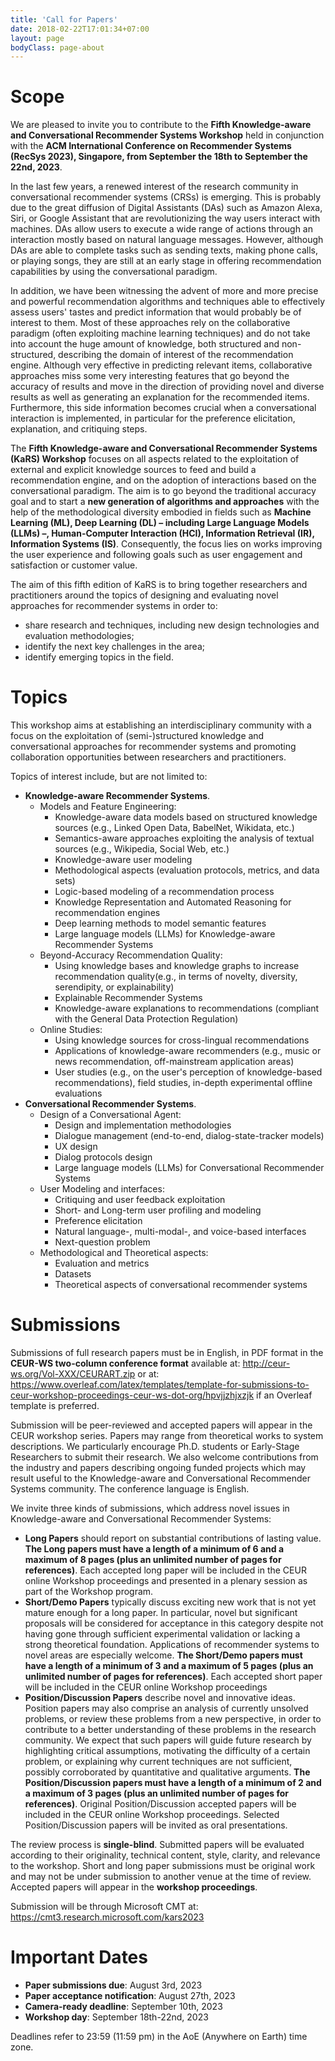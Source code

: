 ```yaml
---
title: 'Call for Papers'
date: 2018-02-22T17:01:34+07:00
layout: page
bodyClass: page-about
---
```


# Scope

We are pleased to invite you to contribute to the **Fifth Knowledge-aware and Conversational Recommender Systems Workshop** held in conjunction with the **ACM International Conference on Recommender Systems (RecSys 2023), Singapore, from September the 18th to September the 22nd, 2023**.

In the last few years, a renewed interest of the research community in conversational recommender systems (CRSs) is emerging. This is probably due to the great diffusion of Digital Assistants (DAs) such as Amazon Alexa, Siri, or Google Assistant that are revolutionizing the way users interact with machines. DAs allow users to execute a wide range of actions through an interaction mostly based on natural language messages.
However, although DAs are able to complete tasks such as sending texts, making phone calls, or playing songs, they are still at an early stage in offering recommendation capabilities by using the conversational paradigm.

In addition, we have been witnessing the advent of more and more precise and powerful recommendation algorithms and techniques able to effectively assess users' tastes and predict information that would probably be of interest to them.
Most of these approaches rely on the collaborative paradigm (often exploiting machine learning techniques) and do not take into account the huge amount of knowledge, both structured and non-structured, describing the domain of interest of the recommendation engine.
Although very effective in predicting relevant items, collaborative approaches miss some very interesting features that go beyond the accuracy of results and move in the direction of providing novel and diverse results as well as generating an explanation for the recommended items. Furthermore, this side information becomes crucial when a conversational interaction is implemented, in particular for the preference elicitation, explanation, and critiquing steps.

The **Fifth Knowledge-aware and Conversational Recommender Systems (KaRS) Workshop** focuses on all aspects related to the exploitation of external and explicit knowledge sources to feed and build a recommendation engine, and on the adoption of interactions based on the conversational paradigm. The aim is to go beyond the traditional accuracy goal and to start a **new generation of algorithms and approaches** with the help of the methodological diversity embodied in fields such as **Machine Learning (ML), Deep Learning (DL) – including Large Language Models (LLMs) –, Human-Computer Interaction (HCI), Information Retrieval (IR), Information Systems (IS)**. Consequently, the focus lies on works improving the user experience and following goals such as user engagement and satisfaction or customer value.

The aim of this fifth edition of KaRS is to bring together researchers and practitioners around the topics of designing and evaluating novel approaches for recommender systems in order to:
* share research and techniques, including new design technologies and evaluation methodologies;
* identify the next key challenges in the area;
* identify emerging topics in the field.
 
# Topics

This workshop aims at establishing an interdisciplinary community with a focus on the exploitation of (semi-)structured knowledge and conversational approaches for recommender systems and promoting collaboration opportunities between researchers and practitioners.

Topics of interest include, but are not limited to:

- **Knowledge-aware Recommender Systems**.
  - Models and Feature Engineering:
    - Knowledge-aware data models based on structured knowledge sources (e.g., Linked Open Data, BabelNet, Wikidata, etc.)
    - Semantics-aware approaches exploiting the analysis of textual sources (e.g., Wikipedia, Social Web, etc.)
    - Knowledge-aware user modeling
    - Methodological aspects (evaluation protocols, metrics, and data sets)
    - Logic-based modeling of a recommendation process
    - Knowledge Representation and Automated Reasoning for recommendation engines
    - Deep learning methods to model semantic features
    - Large language models (LLMs) for Knowledge-aware Recommender Systems
  - Beyond-Accuracy Recommendation Quality:
    - Using knowledge bases and knowledge graphs to increase recommendation quality(e.g., in terms of novelty, diversity, serendipity, or explainability)
    - Explainable Recommender Systems
    - Knowledge-aware explanations to recommendations (compliant with the General Data Protection Regulation)
  - Online Studies:
    - Using knowledge sources for cross-lingual recommendations
    - Applications of knowledge-aware recommenders (e.g., music or news recommendation, off-mainstream application areas)
    - User studies (e.g., on the user's perception of knowledge-based recommendations), field studies, in-depth experimental offline evaluations
- **Conversational Recommender Systems**.
  - Design of a Conversational Agent:
    - Design and implementation methodologies
    - Dialogue management (end-to-end, dialog-state-tracker models)
    - UX design
    - Dialog protocols design
    - Large language models (LLMs) for Conversational Recommender Systems
  - User Modeling and interfaces:
    - Critiquing and user feedback exploitation
    - Short- and Long-term user profiling and modeling
    - Preference elicitation
    - Natural language-, multi-modal-, and voice-based interfaces
    - Next-question problem
  - Methodological and Theoretical aspects:
    - Evaluation and metrics
    - Datasets
    - Theoretical aspects of conversational recommender systems


# Submissions

Submissions of full research papers must be in English, in PDF format in the **CEUR-WS two-column conference format** available at:
<http://ceur-ws.org/Vol-XXX/CEURART.zip>
or at:
<https://www.overleaf.com/latex/templates/template-for-submissions-to-ceur-workshop-proceedings-ceur-ws-dot-org/hpvjjzhjxzjk>
 if an Overleaf template is preferred.

Submission will be peer-reviewed and accepted papers will appear in the CEUR workshop series. Papers may range from theoretical works to system descriptions.
We particularly encourage Ph.D. students or Early-Stage Researchers to submit their research. We also welcome contributions from the industry and papers describing ongoing funded projects which may result useful to the Knowledge-aware and Conversational Recommender Systems community.
The conference language is English.

We invite three kinds of submissions, which address novel issues in Knowledge-aware and Conversational Recommender Systems:
* **Long Papers** should report on substantial contributions of lasting value. **The Long papers must have a length of a minimum of 6 and a maximum of 8 pages (plus an unlimited number of pages for references)**. Each accepted long paper will be included in the CEUR online Workshop proceedings and presented in a plenary session as part of the Workshop program.
* **Short/Demo Papers** typically discuss exciting new work that is not yet mature enough for a long paper. In particular, novel but significant proposals will be considered for acceptance in this category despite not having gone through sufficient experimental validation or lacking a strong theoretical foundation. Applications of recommender systems to novel areas are especially welcome. **The Short/Demo papers must have a length of a minimum of 3 and a maximum of 5 pages (plus an unlimited number of pages for references)**. Each accepted short paper will be included in the CEUR online Workshop proceedings
* **Position/Discussion Papers** describe novel and innovative ideas. Position papers may also comprise an analysis of currently unsolved problems, or review these problems from a new perspective, in order to contribute to a better understanding of these problems in the research community. We expect that such papers will guide future research by highlighting critical assumptions, motivating the difficulty of a certain problem, or explaining why current techniques are not sufficient, possibly corroborated by quantitative and qualitative arguments. **The Position/Discussion papers must have a length of a minimum of 2 and a maximum of 3 pages (plus an unlimited number of pages for references)**. Original Position/Discussion accepted papers will be included in the CEUR online Workshop proceedings. Selected Position/Discussion papers will be invited as oral presentations.

The review process is **single-blind**. Submitted papers will be evaluated according to their originality, technical content, style, clarity, and relevance to the workshop.
Short and long paper submissions must be original work and may not be under submission to another venue at the time of review.
Accepted papers will appear in the **workshop proceedings**.

Submission will be through Microsoft CMT at: <https://cmt3.research.microsoft.com/kars2023>

# Important Dates

* **Paper submissions due**: August 3rd, 2023
* **Paper acceptance notification**: August 27th, 2023
* **Camera-ready deadline**: September 10th, 2023
* **Workshop day**: September 18th-22nd, 2023

Deadlines refer to 23:59 (11:59 pm) in the AoE (Anywhere on Earth) time zone.
